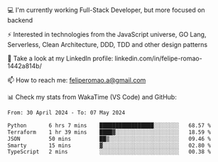 💻 I'm currently working Full-Stack Developer, but more focused on backend

⚡ Interested in technologies from the JavaScript universe, GO Lang, Serverless, Clean Architecture, DDD, TDD and other design patterns

👥 Take a look at my LinkedIn profile: linkedin.com/in/felipe-romao-1442a814b/

📫 How to reach me: feliperomao.a@gmail.com

📊 Check my stats from WakaTime (VS Code) and GitHub:

<!--START_SECTION:waka-->

```txt
From: 30 April 2024 - To: 07 May 2024

Python       6 hrs 7 mins    █████████████████░░░░░░░░   68.57 %
Terraform    1 hr 39 mins    ████▓░░░░░░░░░░░░░░░░░░░░   18.59 %
JSON         50 mins         ██▒░░░░░░░░░░░░░░░░░░░░░░   09.46 %
Smarty       15 mins         ▓░░░░░░░░░░░░░░░░░░░░░░░░   02.80 %
TypeScript   2 mins          ░░░░░░░░░░░░░░░░░░░░░░░░░   00.38 %
```

<!--END_SECTION:waka-->
